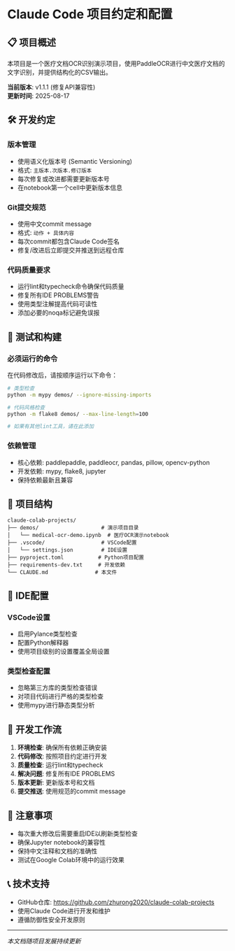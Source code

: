 # Claude Code 项目约定和配置

## 📋 项目概述

本项目是一个医疗文档OCR识别演示项目，使用PaddleOCR进行中文医疗文档的文字识别，并提供结构化的CSV输出。

**当前版本**: v1.1.1 (修复API兼容性)  
**更新时间**: 2025-08-17

## 🛠️ 开发约定

### 版本管理
- 使用语义化版本号 (Semantic Versioning)
- 格式: `主版本.次版本.修订版本`
- 每次修复或改进都需要更新版本号
- 在notebook第一个cell中更新版本信息

### Git提交规范
- 使用中文commit message
- 格式: `动作 + 具体内容`
- 每次commit都包含Claude Code签名
- 修复/改进后立即提交并推送到远程仓库

### 代码质量要求
- 运行lint和typecheck命令确保代码质量
- 修复所有IDE PROBLEMS警告
- 使用类型注解提高代码可读性
- 添加必要的noqa标记避免误报

## 🧪 测试和构建

### 必须运行的命令
在代码修改后，请按顺序运行以下命令：

```bash
# 类型检查
python -m mypy demos/ --ignore-missing-imports

# 代码风格检查
python -m flake8 demos/ --max-line-length=100

# 如果有其他lint工具，请在此添加
```

### 依赖管理
- 核心依赖: paddlepaddle, paddleocr, pandas, pillow, opencv-python
- 开发依赖: mypy, flake8, jupyter
- 保持依赖最新且兼容

## 📁 项目结构

```
claude-colab-projects/
├── demos/                    # 演示项目目录
│   └── medical-ocr-demo.ipynb  # 医疗OCR演示notebook
├── .vscode/                  # VSCode配置
│   └── settings.json         # IDE设置
├── pyproject.toml           # Python项目配置
├── requirements-dev.txt     # 开发依赖
└── CLAUDE.md               # 本文件
```

## 🔧 IDE配置

### VSCode设置
- 启用Pylance类型检查
- 配置Python解释器
- 使用项目级别的设置覆盖全局设置

### 类型检查配置
- 忽略第三方库的类型检查错误
- 对项目代码进行严格的类型检查
- 使用mypy进行静态类型分析

## 📝 开发工作流

1. **环境检查**: 确保所有依赖正确安装
2. **代码修改**: 按照项目约定进行开发
3. **质量检查**: 运行lint和typecheck
4. **解决问题**: 修复所有IDE PROBLEMS
5. **版本更新**: 更新版本号和文档
6. **提交推送**: 使用规范的commit message

## 🚨 注意事项

- 每次重大修改后需要重启IDE以刷新类型检查
- 确保Jupyter notebook的兼容性
- 保持中文注释和文档的准确性
- 测试在Google Colab环境中的运行效果

## 📞 技术支持

- GitHub仓库: https://github.com/zhurong2020/claude-colab-projects
- 使用Claude Code进行开发和维护
- 遵循防御性安全开发原则

---
*本文档随项目发展持续更新*
